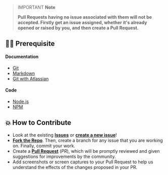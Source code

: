 > IMPORTANT **Note**
>
> **Pull Requests having no issue associated with them will not be accepted. Firstly get an issue assigned, whether it's already opened or raised by you, and then create a Pull Request.**

## 👨‍💻 Prerequisite

#### Documentation

- [Git](https://git-scm.com/)
- [Markdown](https://www.markdownguide.org/basic-syntax/)
- [Git with Atlassian](https://www.atlassian.com/git/tutorials/learn-git-with-bitbucket-cloud)

#### Code

- [Node.js](https://nodejs.org/en/)
- [NPM](https://www.npmjs.com/)

## 💥 How to Contribute

- Look at the existing [**Issues**](https://github.com/Pradumnasaraf/BioDrop-CLI/issues) or [**create a new issue**](https://github.com/Pradumnasaraf/BioDrop-CLI/issues/new/choose)!
- [**Fork the Repo**](https://github.com/Pradumnasaraf/BioDrop-CLI/fork). Then, create a branch for any issue that you are working on. Finally, commit your work.
- Create a **[Pull Request](https://github.com/Pradumnasaraf/BioDrop-CLI/compare)** (_PR_), which will be promptly reviewed and given suggestions for improvements by the community.
- Add screenshots or screen captures to your Pull Request to help us understand the effects of the changes proposed in your PR.

